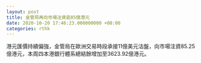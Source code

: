 ```yaml
---
layout: post
title: 金管局再向市場注資逾85億港元
date: 2020-10-20 17:46:23.000000000 +08:00
categories: rthk
---
```


港元匯價持續偏強，金管局在歐洲交易時段承接11億美元沽盤，向市場注資85.25億港元，本周四本港銀行體系總結餘增加至3623.92億港元。
